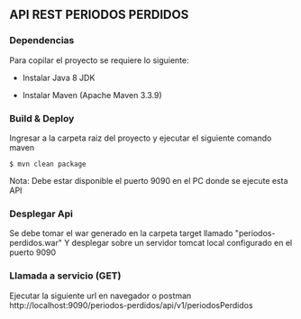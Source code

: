 ## API REST PERIODOS PERDIDOS

### Dependencias

Para copilar el proyecto se requiere lo siguiente:

* Instalar Java 8 JDK

* Instalar Maven (Apache Maven 3.3.9)

### Build & Deploy

Ingresar a la carpeta raiz del proyecto y ejecutar el siguiente comando maven


    $ mvn clean package


Nota: Debe estar disponible el puerto 9090 en el PC donde se ejecute esta API

### Desplegar Api

Se debe tomar el war generado en la carpeta target llamado "periodos-perdidos.war"
Y desplegar sobre un servidor tomcat local configurado en el puerto 9090


### Llamada a servicio (GET)

Ejecutar la siguiente url en navegador o postman
http://localhost:9090/periodos-perdidos/api/v1/periodosPerdidos
